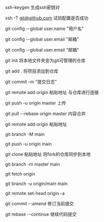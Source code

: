 ssh-keygen             生成ssh密钥对

ssh -T git@github.com               试验配置是否成功

git config --global user.name "用户名"

git config --global user.email "邮箱"	

git config --global user.email "邮箱"

git init                将本地文件夹变为git可管理的仓库

git add .               将项目添加到仓库

git commit -m "提交日志"

git remote add origin 粘贴地址              与仓库进行连接

git push -u origin master               上传

git pull --rebase origin master             内容合并

git remote add origin 粘贴地址

git branch -M main

git push -u origin main

git clone 粘贴地址              将fork的仓库同步到本地

git branch -m master main

git fetch origin

git branch -u origin/main main

git remote set-head origin -a

git commit --amend              修订当前提交

git rebase --continue               继续代码提交

